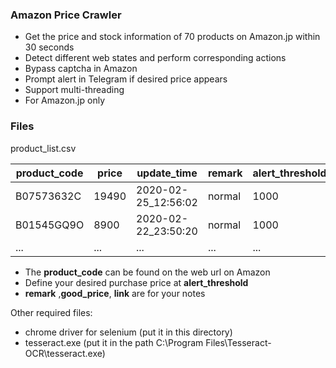 ### Amazon Price Crawler

- Get the price and stock information of 70 products on Amazon.jp within 30 seconds
- Detect different web states and perform corresponding actions
- Bypass captcha in Amazon
- Prompt alert in Telegram if desired price appears
- Support multi-threading
- For Amazon.jp only

### Files

product_list.csv

| product_code  | price | update_time| remark | alert_threshold | good_price | link |
| ------------- | ------------- | ------------- | ------------- | ------------- | ------------- | ------------- |
| B07573632C  | 19490  | 2020-02-25_12:56:02 | normal | 1000 | 628 | * |
| B01545GQ9O  | 8900  | 2020-02-22_23:50:20 | normal | 1000 | 636 | * |
| ... | ... | ... | ... | ... | ... | ... |

- The **product_code** can be found on the web url on Amazon
- Define your desired purchase price at **alert_threshold**
- **remark** ,**good_price**, **link** are for your notes


Other required files:
- chrome driver for selenium (put it in this directory)
- tesseract.exe (put it in the path C:\Program Files\Tesseract-OCR\tesseract.exe)
